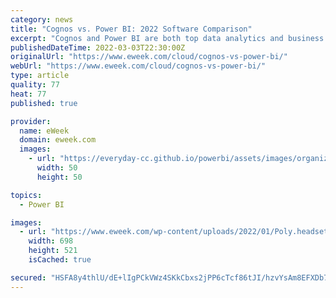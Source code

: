 ```yaml
---
category: news
title: "Cognos vs. Power BI: 2022 Software Comparison"
excerpt: "Cognos and Power BI are both top data analytics and business intelligence platforms. We compare features to help you choose which is best for your business. IBM Cognos Analytics and Microsoft ..."
publishedDateTime: 2022-03-03T22:30:00Z
originalUrl: "https://www.eweek.com/cloud/cognos-vs-power-bi/"
webUrl: "https://www.eweek.com/cloud/cognos-vs-power-bi/"
type: article
quality: 77
heat: 77
published: true

provider:
  name: eWeek
  domain: eweek.com
  images:
    - url: "https://everyday-cc.github.io/powerbi/assets/images/organizations/eweek.com-50x50.jpg"
      width: 50
      height: 50

topics:
  - Power BI

images:
  - url: "https://www.eweek.com/wp-content/uploads/2022/01/Poly.headset-1.jpg"
    width: 698
    height: 521
    isCached: true

secured: "HSFA8y4thlU/dE+lIgPCkVWz4SKkCbxs2jPP6cTcf86tJI/hzvYsAm8EFXDb7+x/VKo4ZF2SQ/3U1NkipwbV5Yr+73NXVLGyI5wesCXcg21JOAJ5zSb/1gJiTCX2/oD3k7md/z9SiaJoAt9TWoBR/+eCPP11+HBnrMNTQIRREgzEuisZLL/Af6lJGbCdNbypqxO1nN9fN7c9yMKCx50Om+wZeVBAmLLO9AX23HvplOVl4f2+jn6m6NIC/2yjTQEIsUik/nqJBR43Z3k5Gh1LiH08gzKUDas0TPn/8fgYpVYzOK42uS27mF+eYvRxUay4BZTzZTGUWHIMj+KJW+VflYuf3u8z26V0tlgmqv1E0Vk=;DecDNAUF0k8OXMFkt6Ggfg=="
---
```


